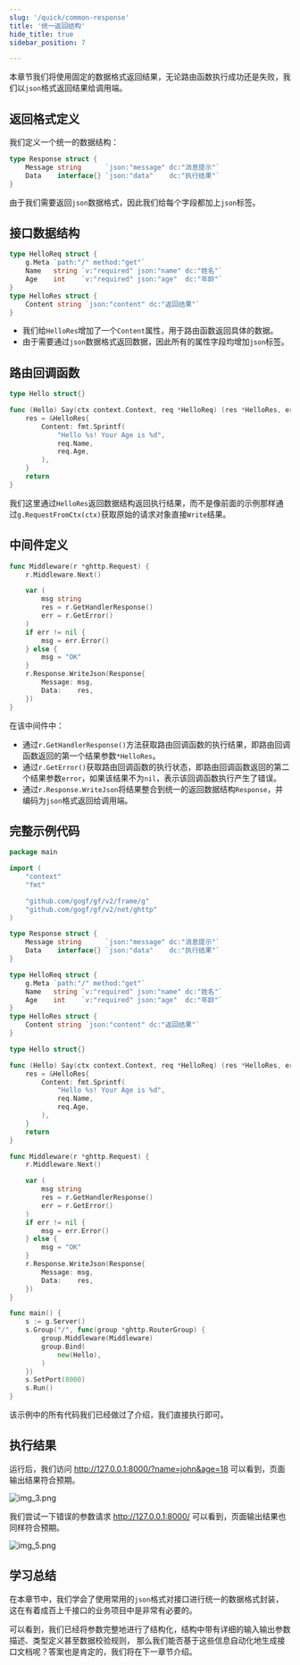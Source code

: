 ```yaml
---
slug: '/quick/common-response'
title: '统一返回结构'
hide_title: true
sidebar_position: 7

---
```


本章节我们将使用固定的数据格式返回结果，无论路由函数执行成功还是失败，我们以`json`格式返回结果给调用端。

## 返回格式定义

我们定义一个统一的数据结构：
```go
type Response struct {
    Message string      `json:"message" dc:"消息提示"`
    Data    interface{} `json:"data"    dc:"执行结果"`
}
```
由于我们需要返回`json`数据格式，因此我们给每个字段都加上`json`标签。


## 接口数据结构
```go
type HelloReq struct {
    g.Meta `path:"/" method:"get"`
    Name   string `v:"required" json:"name" dc:"姓名"`
    Age    int    `v:"required" json:"age"  dc:"年龄"`
}
type HelloRes struct {
    Content string `json:"content" dc:"返回结果"`
}
```
- 我们给`HelloRes`增加了一个`Content`属性，用于路由函数返回具体的数据。
- 由于需要通过`json`数据格式返回数据，因此所有的属性字段均增加`json`标签。

## 路由回调函数
```go
type Hello struct{}

func (Hello) Say(ctx context.Context, req *HelloReq) (res *HelloRes, err error) {
    res = &HelloRes{
        Content: fmt.Sprintf(
            "Hello %s! Your Age is %d",
            req.Name,
            req.Age,
        ),
    }
    return
}
```
我们这里通过`HelloRes`返回数据结构返回执行结果，而不是像前面的示例那样通过`g.RequestFromCtx(ctx)`获取原始的请求对象直接`Write`结果。


## 中间件定义

```go
func Middleware(r *ghttp.Request) {
    r.Middleware.Next()

    var (
        msg string
        res = r.GetHandlerResponse()
        err = r.GetError()
    )
    if err != nil {
        msg = err.Error()
    } else {
        msg = "OK"
    }
    r.Response.WriteJson(Response{
        Message: msg,
        Data:    res,
    })
}
```
在该中间件中：
- 通过`r.GetHandlerResponse()`方法获取路由回调函数的执行结果，即路由回调函数返回的第一个结果参数`*HelloRes`。
- 通过`r.GetError()`获取路由回调函数的执行状态，即路由回调函数返回的第二个结果参数`error`，如果该结果不为`nil`，表示该回调函数执行产生了错误。
- 通过`r.Response.WriteJson`将结果整合到统一的返回数据结构`Response`，并编码为`json`格式返回给调用端。

## 完整示例代码

```go title="main.go"
package main

import (
    "context"
    "fmt"

    "github.com/gogf/gf/v2/frame/g"
    "github.com/gogf/gf/v2/net/ghttp"
)

type Response struct {
    Message string      `json:"message" dc:"消息提示"`
    Data    interface{} `json:"data"    dc:"执行结果"`
}

type HelloReq struct {
    g.Meta `path:"/" method:"get"`
    Name   string `v:"required" json:"name" dc:"姓名"`
    Age    int    `v:"required" json:"age"  dc:"年龄"`
}
type HelloRes struct {
    Content string `json:"content" dc:"返回结果"`
}

type Hello struct{}

func (Hello) Say(ctx context.Context, req *HelloReq) (res *HelloRes, err error) {
    res = &HelloRes{
        Content: fmt.Sprintf(
            "Hello %s! Your Age is %d",
            req.Name,
            req.Age,
        ),
    }
    return
}

func Middleware(r *ghttp.Request) {
    r.Middleware.Next()

    var (
        msg string
        res = r.GetHandlerResponse()
        err = r.GetError()
    )
    if err != nil {
        msg = err.Error()
    } else {
        msg = "OK"
    }
    r.Response.WriteJson(Response{
        Message: msg,
        Data:    res,
    })
}

func main() {
    s := g.Server()
    s.Group("/", func(group *ghttp.RouterGroup) {
        group.Middleware(Middleware)
        group.Bind(
            new(Hello),
        )
    })
    s.SetPort(8000)
    s.Run()
}
```
该示例中的所有代码我们已经做过了介绍，我们直接执行即可。

## 执行结果

运行后，我们访问 http://127.0.0.1:8000/?name=john&age=18 可以看到，页面输出结果符合预期。

![img_3.png](img_3.png)

我们尝试一下错误的参数请求 http://127.0.0.1:8000/ 可以看到，页面输出结果也同样符合预期。

![img_5.png](img_5.png)


## 学习总结

在本章节中，我们学会了使用常用的`json`格式对接口进行统一的数据格式封装，这在有着成百上千接口的业务项目中是非常有必要的。

可以看到，我们已经将参数完整地进行了结构化，结构中带有详细的输入输出参数描述、类型定义甚至数据校验规则，
那么我们能否基于这些信息自动化地生成接口文档呢？答案也是肯定的，我们将在下一章节介绍。














